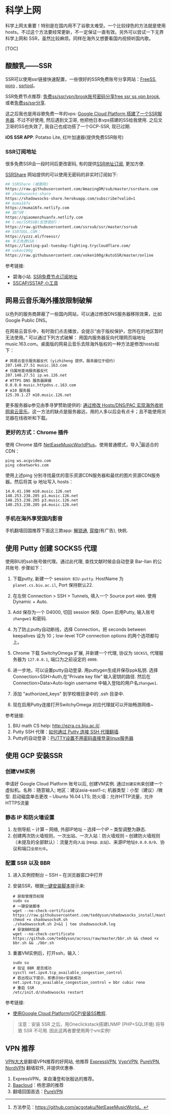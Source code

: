 # 科学上网

科学上网太重要！特别是在国内用不了谷歌太难受。一个比较绿色的方法就是使用hosts。不过这个方法要经常更新，不一定保证一直有效。另外可以尝试一下无界科学上网和 SSR，虽然比较麻烦。同样在海外又想要看国内视频听国内歌。

[TOC]


## 酸酸乳——SSR

SSR可以使用ssr链接快速配置，一些很好的SSR免费账号分享网站：[FreeSS](https://ssx.re/), [poro](http://poro.dog/) , [ssrtool](https://www.ssrtool.com/tool/free_ssr)。

SSR免费节点推荐: [免费ss/ssr/vpn/brook账号密码分享free ssr ss vpn brook](https://darrenliuwei.com/%E5%85%8D%E8%B4%B9ss-ssr%E5%88%86%E4%BA%AB.html), 或者[免费ss/ssr分享](https://sphard2.github.io/gfw/free/ssr.html).

这之后我也是用谷歌免费一年的vps: [Google Cloud Platform 搭建了一个SSR服务器](https://suiyuanjian.com/124.html). 不过不好使用, 然后遇到文卫哥, 他把他日本vps搭建的SS给我使用. 之后文卫哥的SS也失效了, 我自己也成功搭了一个GCP-SSR, 现已过期.

**iOS SSR APP**:  Potatso Lite,  红叶加速器(提供免费SSR账号)



### SSR订阅地址

很多免费SSR会一段时间后更改密码, 有的提供[SSR地址订阅](https://dax309.club/SSRdy.html), 更加方便.

[SSRShare](https://ssrshare.com/) 网站提供的可以使用无密码的非实时订阅如下:

```bash
## SSRShare (被删除)
https://raw.githubusercontent.com/AmazingDM/sub/master/ssrshare.com 
## shadowsocks-share
https://shadowsocks-share.herokuapp.com/subscribe?valid=1
## muma16fx
https://muma16fx.netlify.com
## 敲门砖：
https://qiaomenzhuanfx.netlify.com
## t.me/SSRSUB(反馈很好)：
https://raw.githubusercontent.com/ssrsub/ssr/master/ssrsub
## SSRTOOL.COM：
https://yzzz.ml/freessr/
## 羊王免费SSR：
https://lasting-pal-tuesday-fighting.trycloudflare.com/
## voken100g
https://raw.githubusercontent.com/voken100g/AutoSSR/master/online
```



参考链接:

- 碧海小站. [SSR免费节点订阅地址](https://bhqt.ltd/?p=240)
- [SSCAP/SSTAP 小工具](https://www.ssrtool.com/tool/free_ssr )





## 网易云音乐海外播放限制破解

以色列的服务商屏蔽了一些国内网站，可以通过修改DNS服务器移除效果，比如 Google Public DNS。


在网易云音乐中，有时我们点击播放，会提示“由于版权保护，您所在的地区暂时无法使用。” 可以通过下列方式破解： 用国内服务器反向代理网页端地址 music.163.com。桌面版的网易云音乐去除海外版权的一种方法是修改hosts如下：

```shell
# 网易云音乐服务器反代 (yizhiheng 提供，服务器位于纽约)
207.148.27.51 music.163.com
# 归属地查询服务器反代
207.148.27.51 ip.ws.126.net
# HTTPS DNS 服务器屏蔽
0.0.0.0 music.httpdns.c.163.com
# m10 服务器
125.39.1.27 m10.music.126.net
```
更多服务器ip参见由季寻梦赞助提供的: [通过修改 Hosts/DNS/PAC 实现海外收听网易云音乐](https://jixun.moe/post/oversea-netease-cloud-music-by-hosts/)。这一方法的缺点是服务器远，用的人多以后会有点卡；且不能使用浏览器在线收听和下载。



### 更好的方式：Chrome 插件

使用 Chrome 插件 [NetEaseMusicWorldPlus](https://github.com/nondanee/NetEaseMusicWorldPlus)。使用普通模式，导入[^1]最适合的 CDN：

```shell
ping ws.acgvideo.com
ping cdnetworks.com
```

使用上述ping 分别寻找最优的音乐资源CDN服务器和最优的图片资源CDN服务器。然后将其 ip 地址写入 hosts：

```shell
14.0.41.190 m10.music.126.net
148.253.238.205 p1.music.126.net
148.253.238.205 p3.music.126.net
148.253.238.205 p4.music.126.net
```

[^1]: 方法参见：https://github.com/acgotaku/NetEaseMusicWorld。



### 手机在海外享受国内影音

手机翻墙回国推荐下面这三款app: [解锁通](https://www.jiesuotong.com), [穿梭](https://www.transocks.com)(有广告), 快帆.



## 使用 Putty 创建 SOCKS5 代理

使用BIU的ssh账号做代理。通过此代理, 查找文献时候会自动登录 Bar-Ilan 的公共账号. 步骤如下：

1. 下载putty, 新建一个 session: `BIU-putty`. HostName 为 `planet.cs.biu.ac.il`, Port 保持默认22.

2. 在左侧 Connection > SSH > Tunnels, 填入一个 Source port `4000`. 使用 Dynamic + Auto.

3. Add 保存为一个 D4000, 切回 session 保存. Open 启用Putty, 输入账号`zhangwe1` 和密码.

4. 为了防止putty自动断线，选择 Connection，把 seconds between keepalives 设为 10；low-level TCP connection options 的两个选项都勾上。

5. Chrome 下载 SwitchyOmega 扩展, 并新建一个代理, 协议为 `SOCKS5`, 代理服务器为 `127.0.0.1`, 端口为之前设定的 `4000`. 

6. 进一步地，可以设置putty自动登录. 用puttygen生成并保存ppk私钥. 选择Connection>SSH>Auth,在“Private key file” 输入密钥的路径. 然后在Connection>Data>Auto-login username 中输入登陆的用户名`zhangwe1`. 

7. 添加 "authorized_keys" 到学校根目录中的 .ssh 目录中.

8. 现在启用Putty连接打开SwitchyOmega 对应代理就可以开始畅游网络~

   

参考链接: 

1. BIU math CS help: <http://ezra.cs.biu.ac.il/>.
2. Putty SSH 代理：[如何通过 Putty 连接 SSH 代理翻墙](https://jingpin.org/putty-ssh-tunnel/).
3. Putty的自动登录：[PUTTY设置不用密码直接登录linux服务器](https://blog.csdn.net/lincy100/article/details/7007939)



## 使用 GCP 安装SSR

### 创建VM实例

申请好 Google Cloud Platform 账号以后, 创建VM实例. 通过`创建实例`来创建一个虚拟机。名称：随意输入; 地区：建议asia-east1-c; 机器类型：小型（建议）/微型. 启动磁盘单击更改 – Ubuntu 16.04 LTS; 防火墙：允许HTTP流量，允许HTTPS流量



### 静态 IP 和防火墙设置

1. 左侧导航 – 计算 – 网络, 外部IP地址 – 选择一个IP – 类型调整为静态.
2. 创建两次防火墙规则，一次出站、一次入站：防火墙规则 – 创建防火墙规则（未提及的全部默认）：流量方向`入站` (resp. `出站`)、来源IP地址`0.0.0.0/0`、协议和端口`全部允许`。

   

### 配置 SSR 以及 BBR

1. 进入实例控制台 – SSH – 在浏览器窗口中打开

2. 安装SSR，根据[一键安装脚本](https://shadowsocks.be/9.html)提示来:

   ```shell
   # 获取管理员权限
   sudo su
   # 一键安装脚本
   wget --no-check-certificate https://raw.githubusercontent.com/teddysun/shadowsocks_install/master/shadowsocksR.sh
   chmod +x shadowsocksR.sh
   ./shadowsocksR.sh 2>&1 | tee shadowsocksR.log
   # 安装BBR加速
   wget --no-check-certificate https://github.com/teddysun/across/raw/master/bbr.sh && chmod +x bbr.sh && ./bbr.sh
   ```

3. 重置VM实例后，打开ssh，输入：

   ```shell
   sudo su
   # 验证 BBR 是否成功
   sysctl net.ipv4.tcp_available_congestion_control
   # 若出现以下提示，即表示bbr安装成功
   net.ipv4.tcp_available_congestion_control = bbr cubic reno
   # 重启 SSR
   /etc/init.d/shadowsocks restart
   ```

   

参考链接: 

- [使用Google Cloud Platform(GCP)安装SS教程](http://www.mzh.ren/gcp-free-ss.html).



> 注意：安装 SSR 之后，用Oneclickstack搭建LNMP (PHP+SQL环境) 将导致 SSR 不可用. 因此这两者要使用两个vm实例!



## VPN 推荐

[VPN大大](https://www.vpndada.com/best-vpns-for-china-cn/)是翻墙VPN推荐的好网站, 他推荐 [ExpressVPN](https://www.vpndada.com/go/expressvpn-cn), [VyprVPN](https://www.vpndada.com/go/vyprvpn-cn), [PureVPN](https://www.vpndada.com/go/purevpn), [NordVPN](https://www.vpndada.com/go/nordvpn-cn) 翻墙软件, 并提供优惠券.

1. ExpressVPN，来自潘登和张殷达的推荐。
2. [Baacloud](http://www.baavpn.net/)：杨思源的推荐
3. 翻墙回国首选：[PureVPN](https://www.vpndada.com/go/purevpn) 